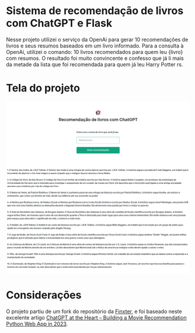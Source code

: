 # Sistema de recomendação de livros com ChatGPT e Flask

Nesse projeto utilizei o serviço da OpenAi para gerar 10 recomendações de livros e seus resumos baseados em um livro informado. Para a consulta à OpenAi, utilizei o comando: 10 livros recomendados para quem leu {livro} com resumos. O resultado foi muito convincente e confesso que já li mais da metade da lista que foi recomendada para quem já leu Harry Potter rs.

# Tela do projeto

![](https://github.com/Recommenda-IA/recomendacao-de-livros-com-chatgpt/blob/main/assets/Recomenda%C3%A7%C3%A3o-de-livros-com-OpenAI.png)

# Considerações

O projeto partiu de um fork do repositório da [Finxter](https://github.com/finxter/vercel-openai), e foi baseado neste excelente artigo [ChatGPT at the Heart – Building a Movie Recommendation Python Web App in 2023](https://blog.finxter.com/building-a-movie-recommendation-app-with-chatgpt/?tl_inbound=1&tl_target_all=1&tl_form_type=1&tl_period_type=3).
